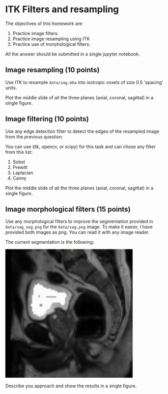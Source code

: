 #  ITK Filters and resampling
The objectives of this homework are:
1. Practice image filters.
2. Practice image resampling using ITK
3. Practice use of morphological filters.

All the answer should be submitted in a single jupyter notebook. 

## Image resampling (10 points)
Use ITK to resample `data/sag.mha` into isotropic voxels of size 0.5 'spacing' units. 

Plot the middle slide of all the three planes (axial, coronal, sagittal) in a single figure.


## Image filtering (10 points)
Use any edge detection filter to detect the edges of 
the resampled image from the previous question.

You can use (itk, opencv, or scipy) for this task and can chose any filter from this list:
1. Sobel
2. Prewitt
3. Laplacian
4. Canny 

Plot the middle slide of all the three planes (axial, coronal, sagittal) in a single figure.

## Image morphological filters (15 points)

Use any morphological filters to improve the segmentation
provided in `data/sag_seg.png` for the `data/sag.png` image.
To make it easier, I have provided both images
as png. You can read it with any image reader.

The current segmentation is the following:

<img src="https://github.com/olmozavala/ds_health_hm_itk_filters/blob/0d1bcd725435fcc6dd56290234f679c06d8a70df/data/CurrentSeg.png?raw=true"
width="400px">

Describe you approach and show the results in a single figure.
